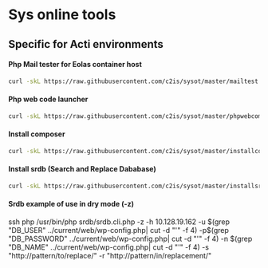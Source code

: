 # Sys online tools
## Specific for Acti environments


#### Php Mail tester for Eolas container host
```sh
curl -skL https://raw.githubusercontent.com/c2is/sysot/master/mailtest.sh --output mailtest.sh; chmod +x mailtest.sh; ./mailtest.sh; rm mailtest.sh;
```

#### Php web code launcher
```sh
curl -skL https://raw.githubusercontent.com/c2is/sysot/master/phpwebcommand.sh --output phpwebcommand.sh; chmod +x phpwebcommand.sh; ./phpwebcommand.sh; rm phpwebcommand.sh;
```

#### Install composer
```sh
curl -skL https://raw.githubusercontent.com/c2is/sysot/master/installcomposer.sh --output installcomposer.sh; chmod +x installcomposer.sh; ./installcomposer.sh; rm installcomposer.sh;
```

#### Install srdb (Search and Replace Dababase)
```sh
curl -skL https://raw.githubusercontent.com/c2is/sysot/master/installsrdb.sh --output installsrdb.sh; chmod +x installsrdb.sh; ./installsrdb.sh; rm installsrdb.sh;
```
#### Srdb example of use in dry mode (-z)  
ssh php /usr/bin/php srdb/srdb.cli.php -z -h 10.128.19.162 -u $(grep "DB_USER" ../current/web/wp-config.php| cut -d "'" -f 4) -p$(grep "DB_PASSWORD" ../current/web/wp-config.php| cut -d "'" -f 4) -n $(grep "DB_NAME" ../current/web/wp-config.php| cut -d "'" -f 4) -s "http://pattern/to/replace/" -r "http://pattern/in/replacement/"